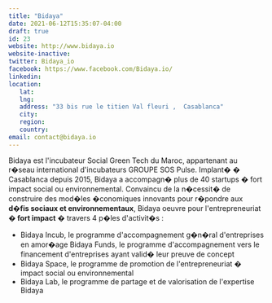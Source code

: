 ```yaml
---
title: "Bidaya"
date: 2021-06-12T15:35:07-04:00
draft: true
id: 23
website: http://www.bidaya.io
website-inactive: 
twitter: Bidaya_io
facebook: https://www.facebook.com/Bidaya.io/
linkedin: 
location: 
   lat: 
   lng: 
   address: "33 bis rue le titien Val fleuri ,  Casablanca"
   city: 
   region: 
   country: 
email: contact@bidaya.io
---
```

Bidaya est l'incubateur Social Green Tech du Maroc, appartenant au r�seau international d'incubateurs GROUPE SOS Pulse. Implant� � Casablanca depuis 2015, Bidaya a accompagn� plus de 40 startups � fort impact social ou environnemental.         Convaincu de la n�cessit� de construire des mod�les �conomiques innovants pour r�pondre aux <b>d�fis sociaux et environnementaux</b>, Bidaya oeuvre pour l'entrepreneuriat<b> � fort impact</b> � travers 4 p�les d'activit�s : <ul><li>   Bidaya Incub, le programme d'accompagnement g�n�ral d'entreprises en amor�age     Bidaya Funds, le programme d'accompagnement vers le financement d'entreprises ayant valid� leur preuve de concept </li><li>    Bidaya Space, le programme de promotion de l'entrepreneuriat � impact social ou environnemental</li><li>Bidaya Lab, le programme de partage et de valorisation de l'expertise Bidaya&nbsp;</li></ul>
